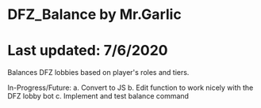 # DFZ_Balance by Mr.Garlic
# Last updated: 7/6/2020 

Balances DFZ lobbies based on player's roles and tiers.

In-Progress/Future:
    a. Convert to JS
    b. Edit function to work nicely with the DFZ lobby bot
    c. Implement and test balance command
